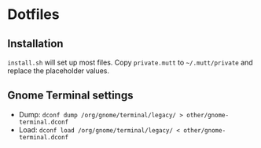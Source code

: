 # Dotfiles

## Installation

`install.sh` will set up most files. Copy `private.mutt` to `~/.mutt/private`
and replace the placeholder values.

## Gnome Terminal settings

- Dump: `dconf dump /org/gnome/terminal/legacy/ > other/gnome-terminal.dconf`
- Load: `dconf load /org/gnome/terminal/legacy/ < other/gnome-terminal.dconf`
